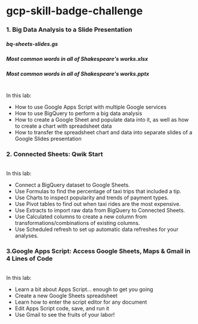 # gcp-skill-badge-challenge


### 1. Big Data Analysis to a Slide Presentation 
##### bq-sheets-slides.gs
##### Most common words in all of Shakespeare's works.xlsx
##### Most common words in all of Shakespeare's works.pptx
<br>In this lab:
- How to use Google Apps Script with multiple Google services
- How to use BigQuery to perform a big data analysis
- How to create a Google Sheet and populate data into it, as well as how to create a chart with spreadsheet data
- How to transfer the spreadsheet chart and data into separate slides of a Google Slides presentation
### 2. Connected Sheets: Qwik Start
<br>In this lab:
- Connect a BigQuery dataset to Google Sheets.
- Use Formulas to find the percentage of taxi trips that included a tip.
- Use Charts to inspect popularity and trends of payment types.
- Use Pivot tables to find out when taxi rides are the most expensive.
- Use Extracts to import raw data from BigQuery to Connected Sheets.
- Use Calculated columns to create a new column from transformations/combinations of existing columns.
- Use Scheduled refresh to set up automatic data refreshes for your analyses.
### 3.Google Apps Script: Access Google Sheets, Maps & Gmail in 4 Lines of Code
<br>In this lab:
- Learn a bit about Apps Script... enough to get you going
- Create a new Google Sheets spreadsheet
- Learn how to enter the script editor for any document
- Edit Apps Script code, save, and run it
- Use Gmail to see the fruits of your labor!
